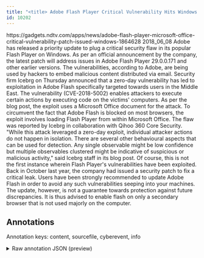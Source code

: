 ```yaml
---
title: "<title> Adobe Flash Player Critical Vulnerability Hits Windows Users, Fix Issued </title>"
id: 10202
---
```


<title> Adobe Flash Player Critical Vulnerability Hits Windows Users, Fix Issued </title>
<source> https://gadgets.ndtv.com/apps/news/adobe-flash-player-microsoft-office-critical-vulnerability-patch-issued-windows-1864628 </source>
<date> 2018_06_08 </date>
<text>
Adobe has released a priority update to plug a critical security flaw in its popular Flash Player on Windows. As per an official announcement by the company, the latest patch will address issues in Adobe Flash Player 29.0.0.171 and other earlier versions. The vulnerabilities, according to Adobe, are being used by hackers to embed malicious content distributed via email.
Security firm Icebrg on Thursday announced that a zero-day vulnerability has led to exploitation in Adobe Flash specifically targeted towards users in the Middle East. The vulnerability (CVE-2018-5002) enables attackers to execute certain actions by executing code on the victims' computers. As per the blog post, the exploit uses a Microsoft Office document for the attack. To circumvent the fact that Adobe Flash is blocked on most browsers, the exploit involves loading Flash Player from within Microsoft Office. The flaw was reported by Icebrg in collaboration with Qihoo 360 Core Security.
"While this attack leveraged a zero-day exploit, individual attacker actions do not happen in isolation. There are several other behavioural aspects that can be used for detection. Any single observable might be low confidence but multiple observables clustered might be indicative of suspicious or malicious activity," said Icebrg staff in its blog post.
Of course, this is not the first instance wherein Flash Player's vulnerabilities have been exploited. Back in October last year, the company had issued a security patch to fix a critical leak.
Users have been strongly recommended to update Adobe Flash in order to avoid any such vulnerabilities seeping into your machines. The update, however, is not a guarantee towards protection against future discrepancies. It is thus advised to enable flash on only a secondary browser that is not used majorly on the computer.
</text>



## Annotations

Annotation keys: content, sourcefile, cyberevent, info

<details>
<summary>Raw annotation JSON (preview)</summary>

```json
{
  "content": "Adobe has released a priority update to plug a critical security flaw in its popular Flash Player on Windows. As per an official announcement by the company, the latest patch will address issues in Adobe Flash Player 29.0.0.171 and other earlier versions. The vulnerabilities, according to Adobe, are being used by hackers to embed malicious content distributed via email. Security firm Icebrg on Thursday announced that a zero-day vulnerability has led to exploitation in Adobe Flash specifically targeted towards users in the Middle East. The vulnerability (CVE-2018-5002) enables attackers to execute certain actions by executing code on the victims' computers. As per the blog post, the exploit uses a Microsoft Office document for the attack. To circumvent the fact that Adobe Flash is blocked on most browsers, the exploit involves loading Flash Player from within Microsoft Office. The flaw was reported by Icebrg in collaboration with Qihoo 360 Core Security. \"While this attack leveraged a zero-day exploit, individual attacker actions do not happen in isolation. There are several other behavioural aspects that can be used for detection. Any single observable might be low confidence but multiple observables clustered might be indicative of suspicious or malicious activity,\" said Icebrg staff in its blog post. Of course, this is not the first instance wherein Flash Player's vulnerabilities have been exploited. Back in October last year, the company had issued a security patch to fix a critical leak. Users have been strongly recommended to update Adobe Flash in order to avoid any such vulnerabilities seeping into your machines. The update, however, is not a guarantee towards protection against future discrepancies. It is thus advised to enable flash on only a secondary browser that is not used majorly on the computer.",
  "sourcefile": "10202.txt",
  "cyberevent": {
    "hopper": [
      {
        "index": 0,
        "relation": "Same",
        "events": [
          {
            "index": "E1",
            "type": "Vulnerability-related",
            "realis": "Actual",
            "nugget": {
              "startOffset": 6,
              "index": "T1",
              "endOffset": 18,
              "text": "has released"
            },
            "argument": [
              {
                "index": "T2",
                "external_reference": {
                  "dbpediaURI": "http://dbpedia.org/resource/Adobe_Systems",
                  "wikidataid": "Q11463"
                },
                "endOffset": 5,
                "role": {
                  "type": "Releaser"
                },
                "text": "Adobe",
                "startOffset": 0,
                "type": "Organization"
              },
              {
                "index": "T3",
                "text": "a priority update",
                "endOffset": 36,
                "role": {
                  "type": "Patch"
                },
                "startOffset": 19,
                "type": "Patch"
              }
            ],
            "subtype": "PatchVulnerability"
          },
          {
            "index": "E2",
            "type": "Vulnerability-related",
            "realis": "Actual",
            "nugget": {
              "startOffset": 40,
              "index": "T4",
              "endOffset": 44,
              "text": "plug"
            },
            "argument": [
              {
                "index": "T5",
                "text": "a critical security flaw",
                "endOffset": 69,
                "role": {
                  "type": "Vulnerability"
                },
                "startOffset": 45,
                "type": "Vulnerability"
              },
              {
                "index": "T6",
                "external_reference": {
                  "wikidataid": "Q857177"
                },
                "endOffset": 97,
                "role": {
                  "type": "Vulnerable_System"
   
```
</details>
